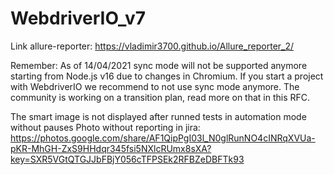 # WebdriverIO_v7

Link allure-reporter: https://vladimir3700.github.io/Allure_reporter_2/

Remember: As of 14/04/2021 sync mode will not be supported anymore starting from Node.js v16 due to changes in Chromium. If you start a project with WebdriverIO we recommend 
to not use sync mode anymore. The community is working on a transition plan, read more on that in this RFC.

The smart image is not displayed after runned tests in automation mode without pauses
Photo without reporting in jira: https://photos.google.com/share/AF1QipPgI03l_N0glRunNO4cINRqXVUa-pKR-MhGH-ZxS9HHdqr345fsi5NXlcRUmx8sXA?key=SXR5VGtQTGJJbFBjY056cTFPSEk2RFBZeDBFTk93
